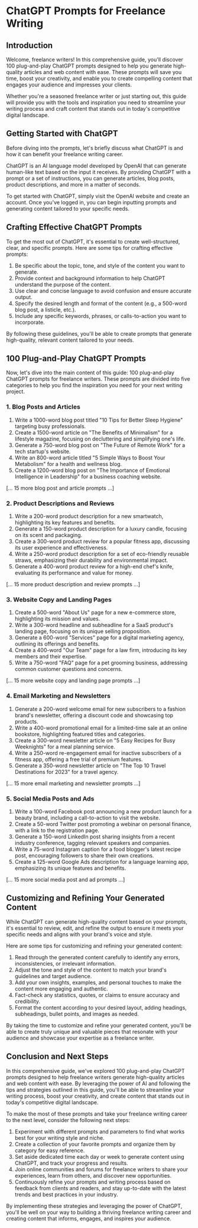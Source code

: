 # ChatGPT Prompts for Freelance Writing

## Introduction

Welcome, freelance writers! In this comprehensive guide, you'll discover 100 plug-and-play ChatGPT prompts designed to help you generate high-quality articles and web content with ease. These prompts will save you time, boost your creativity, and enable you to create compelling content that engages your audience and impresses your clients.

Whether you're a seasoned freelance writer or just starting out, this guide will provide you with the tools and inspiration you need to streamline your writing process and craft content that stands out in today's competitive digital landscape.

## Getting Started with ChatGPT

Before diving into the prompts, let's briefly discuss what ChatGPT is and how it can benefit your freelance writing career.

ChatGPT is an AI language model developed by OpenAI that can generate human-like text based on the input it receives. By providing ChatGPT with a prompt or a set of instructions, you can generate articles, blog posts, product descriptions, and more in a matter of seconds.

To get started with ChatGPT, simply visit the OpenAI website and create an account. Once you've logged in, you can begin inputting prompts and generating content tailored to your specific needs.

## Crafting Effective ChatGPT Prompts

To get the most out of ChatGPT, it's essential to create well-structured, clear, and specific prompts. Here are some tips for crafting effective prompts:

1. Be specific about the topic, tone, and style of the content you want to generate.
2. Provide context and background information to help ChatGPT understand the purpose of the content.
3. Use clear and concise language to avoid confusion and ensure accurate output.
4. Specify the desired length and format of the content (e.g., a 500-word blog post, a listicle, etc.).
5. Include any specific keywords, phrases, or calls-to-action you want to incorporate.

By following these guidelines, you'll be able to create prompts that generate high-quality, relevant content tailored to your needs.

## 100 Plug-and-Play ChatGPT Prompts

Now, let's dive into the main content of this guide: 100 plug-and-play ChatGPT prompts for freelance writers. These prompts are divided into five categories to help you find the inspiration you need for your next writing project.

### 1. Blog Posts and Articles

1. Write a 1000-word blog post titled "10 Tips for Better Sleep Hygiene" targeting busy professionals.
2. Create a 1500-word article on "The Benefits of Minimalism" for a lifestyle magazine, focusing on decluttering and simplifying one's life.
3. Generate a 750-word blog post on "The Future of Remote Work" for a tech startup's website.
4. Write an 800-word article titled "5 Simple Ways to Boost Your Metabolism" for a health and wellness blog.
5. Create a 1200-word blog post on "The Importance of Emotional Intelligence in Leadership" for a business coaching website.

[... 15 more blog post and article prompts ...]

### 2. Product Descriptions and Reviews

1. Write a 200-word product description for a new smartwatch, highlighting its key features and benefits.
2. Generate a 150-word product description for a luxury candle, focusing on its scent and packaging.
3. Create a 300-word product review for a popular fitness app, discussing its user experience and effectiveness.
4. Write a 250-word product description for a set of eco-friendly reusable straws, emphasizing their durability and environmental impact.
5. Generate a 400-word product review for a high-end chef's knife, evaluating its performance and value for money.

[... 15 more product description and review prompts ...]

### 3. Website Copy and Landing Pages

1. Create a 500-word "About Us" page for a new e-commerce store, highlighting its mission and values.
2. Write a 300-word headline and subheadline for a SaaS product's landing page, focusing on its unique selling proposition.
3. Generate a 600-word "Services" page for a digital marketing agency, outlining its offerings and benefits.
4. Create a 400-word "Our Team" page for a law firm, introducing its key members and their expertise.
5. Write a 750-word "FAQ" page for a pet grooming business, addressing common customer questions and concerns.

[... 15 more website copy and landing page prompts ...]

### 4. Email Marketing and Newsletters

1. Generate a 200-word welcome email for new subscribers to a fashion brand's newsletter, offering a discount code and showcasing top products.
2. Write a 400-word promotional email for a limited-time sale at an online bookstore, highlighting featured titles and categories.
3. Create a 300-word newsletter article on "5 Easy Recipes for Busy Weeknights" for a meal planning service.
4. Write a 250-word re-engagement email for inactive subscribers of a fitness app, offering a free trial of premium features.
5. Generate a 350-word newsletter article on "The Top 10 Travel Destinations for 2023" for a travel agency.

[... 15 more email marketing and newsletter prompts ...]

### 5. Social Media Posts and Ads

1. Write a 100-word Facebook post announcing a new product launch for a beauty brand, including a call-to-action to visit the website.
2. Create a 50-word Twitter post promoting a webinar on personal finance, with a link to the registration page.
3. Generate a 150-word LinkedIn post sharing insights from a recent industry conference, tagging relevant speakers and companies.
4. Write a 75-word Instagram caption for a food blogger's latest recipe post, encouraging followers to share their own creations.
5. Create a 125-word Google Ads description for a language learning app, emphasizing its unique features and benefits.

[... 15 more social media post and ad prompts ...]

## Customizing and Refining Your Generated Content

While ChatGPT can generate high-quality content based on your prompts, it's essential to review, edit, and refine the output to ensure it meets your specific needs and aligns with your brand's voice and style.

Here are some tips for customizing and refining your generated content:

1. Read through the generated content carefully to identify any errors, inconsistencies, or irrelevant information.
2. Adjust the tone and style of the content to match your brand's guidelines and target audience.
3. Add your own insights, examples, and personal touches to make the content more engaging and authentic.
4. Fact-check any statistics, quotes, or claims to ensure accuracy and credibility.
5. Format the content according to your desired layout, adding headings, subheadings, bullet points, and images as needed.

By taking the time to customize and refine your generated content, you'll be able to create truly unique and valuable pieces that resonate with your audience and showcase your expertise as a freelance writer.

## Conclusion and Next Steps

In this comprehensive guide, we've explored 100 plug-and-play ChatGPT prompts designed to help freelance writers generate high-quality articles and web content with ease. By leveraging the power of AI and following the tips and strategies outlined in this guide, you'll be able to streamline your writing process, boost your creativity, and create content that stands out in today's competitive digital landscape.

To make the most of these prompts and take your freelance writing career to the next level, consider the following next steps:

1. Experiment with different prompts and parameters to find what works best for your writing style and niche.
2. Create a collection of your favorite prompts and organize them by category for easy reference.
3. Set aside dedicated time each day or week to generate content using ChatGPT, and track your progress and results.
4. Join online communities and forums for freelance writers to share your experiences, learn from others, and discover new opportunities.
5. Continuously refine your prompts and writing process based on feedback from clients and readers, and stay up-to-date with the latest trends and best practices in your industry.

By implementing these strategies and leveraging the power of ChatGPT, you'll be well on your way to building a thriving freelance writing career and creating content that informs, engages, and inspires your audience.